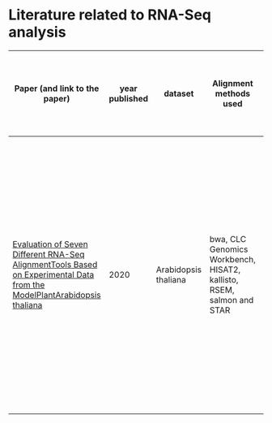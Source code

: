 # Literature related to RNA-Seq analysis




| Paper (and link to the paper) | year published | dataset | Alignment methods used | DGE identifying methods used | Any alignment tool suggested to work better in this paper | Any DGE identifier tool suggested to perform better in this paper | Is it supported by experimental data ? | person found the paper | Notes |
| --- | ---| --- | --- | --- | --- | --- | --- | --- | --- | 
| [Evaluation of Seven Different RNA-Seq AlignmentTools Based on Experimental Data from the ModelPlantArabidopsis thaliana](https://www.google.com/url?sa=t&rct=j&q=&esrc=s&source=web&cd=&ved=2ahUKEwjS8Nnw7s7uAhX7Ap0JHbwrB3gQFjABegQIBBAC&url=https%3A%2F%2Fwww.mdpi.com%2F1422-0067%2F21%2F5%2F1720%2Fpdf&usg=AOvVaw0wKcqBj60sas8h5syWD39b)| 2020 | Arabidopsis thaliana | bwa,  CLC Genomics Workbench,  HISAT2,   kallisto,  RSEM, salmon and  STAR | DESeq2, CLC  |STAR is better in alignment (higher tolerance for soft-clipping) but the final DGE results are similar between methods|CLC produced 50% more DE genes compare to DESeq2, can't confirm if this is better |  yes but only for alignment |   bwa, salmon and kallisto, using the transcriptomic reference, identified less genes. This difference is due to the presence of non-coding RNAs such as transfer RNAs (tRNA) and micro RNAs (miRNA) in the genomic reference, which are absent from the transcriptomic reference -  transcripts with less than five counts were filtered  | Maryam |  
